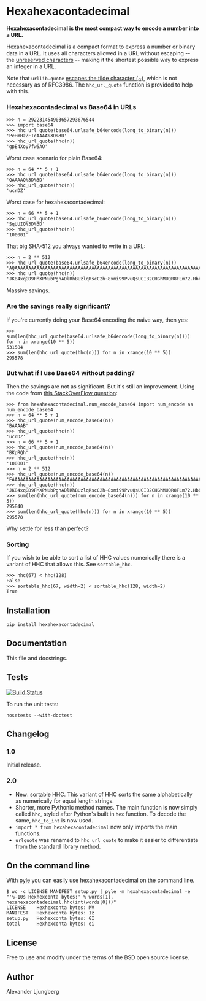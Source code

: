 Hexahexacontadecimal
====================

**Hexahexacontadecimal is the most compact way to encode a number into a URL.**

Hexahexacontadecimal is a compact format to express a number or binary data in a URL. It uses all characters allowed in
a URL without escaping -- the [unreserved characters](http://tools.ietf.org/html/rfc3986#section-2.3) -- making it the
shortest possible way to express an integer in a URL.

Note that `urllib.quote` [escapes the tilde character (~)](http://bugs.python.org/issue16285), which is not necessary as
of RFC3986. The `hhc_url_quote` function is provided to help with this.

### Hexahexacontadecimal vs Base64 in URLs

    >>> n = 292231454903657293676544
    >>> import base64
    >>> hhc_url_quote(base64.urlsafe_b64encode(long_to_binary(n)))
    'PeHmHzZFTcAAAA%3D%3D'
    >>> hhc_url_quote(hhc(n))
    'gpE4Xoy7fw5AO'

Worst case scenario for plain Base64:

    >>> n = 64 ** 5 + 1
    >>> hhc_url_quote(base64.urlsafe_b64encode(long_to_binary(n)))
    'QAAAAQ%3D%3D'
    >>> hhc_url_quote(hhc(n))
    'ucrDZ'

Worst case for hexahexacontadecimal:

    >>> n = 66 ** 5 + 1
    >>> hhc_url_quote(base64.urlsafe_b64encode(long_to_binary(n)))
    'SqUUIQ%3D%3D'
    >>> hhc_url_quote(hhc(n))
    '100001'

That big SHA-512 you always wanted to write in a URL:

    >>> n = 2 ** 512
    >>> hhc_url_quote(base64.urlsafe_b64encode(long_to_binary(n)))
    'AQAAAAAAAAAAAAAAAAAAAAAAAAAAAAAAAAAAAAAAAAAAAAAAAAAAAAAAAAAAAAAAAAAAAAAAAAAAAAAAAAAAAAA%3D'
    >>> hhc_url_quote(hhc(n))
    'JK84xqGD9FMXPNubPghADlRhBUzlqRscC2h~8xmi99PvuQsUCIB2CHGhMUQR8FLm72.Hbbctkqi89xspay~y4'

Massive savings.

### Are the savings really significant?

If you're currently doing your Base64 encoding the naive way, then yes:

    >>> sum(len(hhc_url_quote(base64.urlsafe_b64encode(long_to_binary(n)))) for n in xrange(10 ** 5))
    531584
    >>> sum(len(hhc_url_quote(hhc(n))) for n in xrange(10 ** 5))
    295578

### But what if I use Base64 without padding?

Then the savings are not as significant. But it's still an improvement. Using the code from [this StackOverFlow
question](http://stackoverflow.com/a/561704/76900):

    >>> from hexahexacontadecimal.num_encode_base64 import num_encode as num_encode_base64
    >>> n = 64 ** 5 + 1
    >>> hhc_url_quote(num_encode_base64(n))
    'BAAAAB'
    >>> hhc_url_quote(hhc(n))
    'ucrDZ'
    >>> n = 66 ** 5 + 1
    >>> hhc_url_quote(num_encode_base64(n))
    'BKpRQh'
    >>> hhc_url_quote(hhc(n))
    '100001'
    >>> n = 2 ** 512
    >>> hhc_url_quote(num_encode_base64(n))
    'EAAAAAAAAAAAAAAAAAAAAAAAAAAAAAAAAAAAAAAAAAAAAAAAAAAAAAAAAAAAAAAAAAAAAAAAAAAAAAAAAAAAAA'
    >>> hhc_url_quote(hhc(n))
    'JK84xqGD9FMXPNubPghADlRhBUzlqRscC2h~8xmi99PvuQsUCIB2CHGhMUQR8FLm72.Hbbctkqi89xspay~y4'
    >>> sum(len(hhc_url_quote(num_encode_base64(n))) for n in xrange(10 ** 5))
    295840
    >>> sum(len(hhc_url_quote(hhc(n))) for n in xrange(10 ** 5))
    295578

Why settle for less than perfect?

### Sorting

If you wish to be able to sort a list of HHC values numerically there is a variant of HHC that allows this. See `sortable_hhc`.

    >>> hhc(67) < hhc(128)
    False
    >>> sortable_hhc(67, width=2) < sortable_hhc(128, width=2)
    True

## Installation

    pip install hexahexacontadecimal

## Documentation

This file and docstrings.

## Tests

[![Build Status](https://travis-ci.org/aljungberg/hexahexacontadecimal.svg?branch=master)](https://travis-ci.org/aljungberg/hexahexacontadecimal)

To run the unit tests:

    nosetests --with-doctest

## Changelog

### 1.0

Initial release.

### 2.0

* New: sortable HHC. This variant of HHC sorts the same alphabetically as numerically for equal length strings.
* Shorter, more Pythonic method names. The main function is now simply called `hhc`, styled after Python's built in `hex` function. To decode the same, `hhc_to_int` is now used.
* `import * from hexahexacontadecimal` now only imports the main functions.
* `urlquote` was renamed to `hhc_url_quote` to make it easier to differentiate from the standard library method.

## On the command line

With [pyle](https://github.com/aljungberg/pyle) you can easily use hexahexacontadecimal on the command line.

    $ wc -c LICENSE MANIFEST setup.py | pyle -m hexahexacontadecimal -e "'%-10s Hexhexconta bytes:' % words[1], hexahexacontadecimal.hhc(int(words[0]))"
    LICENSE    Hexhexconta bytes: MV
    MANIFEST   Hexhexconta bytes: 1z
    setup.py   Hexhexconta bytes: GI
    total      Hexhexconta bytes: ei

## License

Free to use and modify under the terms of the BSD open source license.

## Author

Alexander Ljungberg
